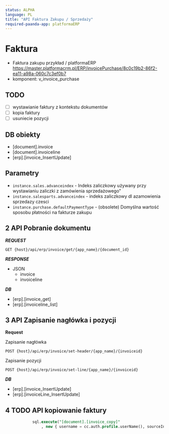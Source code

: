 ```yaml
---
status: ALPHA
language: PL
title: "API Faktura Zakupu / Sprzedaży"
required-paanda-app: platformaERP
---
```



# Faktura 

- Faktura zakupu przykład / platformaERP https://master.platformacrm.pl/ERP/invoicePurchase/8c0c19b2-86f2-ea11-a98a-060c7c3ef0b7
- komponent: v_invoice_purchase

## TODO

- [ ] wystawianie faktury z kontekstu dokumentów
- [ ] kopia faktury
- [ ] usuniecie pozycji

## DB obiekty

- [document].invoice
- [document].invoiceline
- [erp].[invoice_InsertUpdate]


## Parametry

- `instance.sales.advanceindex` - Indeks zaliczkowy używany przy wystawianiu zaliczki z zamówienia sprzedażowego"
- `instance.salesparts.advanceindex` - indeks zaliczkowy dl azamowienia sprzedazy czesci
- `instance.purchase.defaultPaymentType`  - (obsolete) Domyślna wartość sposobu płatności na fakturze zakupu

## 2 API Pobranie dokumentu

***REQUEST***

```http
GET {host}/api/erp/invoice/get/{app_name}/{document_id}
```

***RESPONSE***

- JSON
  - invoice
  - invoiceline

***DB***

- [erp].[invoice_get]
- [erp].[invoiceline_list]

## 3 API Zapisanie nagłówka i pozycji

**Request**

Zapisanie nagłówka

```http
POST {host}/api/erp/invoice/set-header/{app_name}/{invoiceid}
```

Zapisanie pozycji

```http
POST {host}/api/erp/invoice/set-line/{app_name}/{invoiceid}
```

***DB***

- [erp].[invoice_InsertUpdate]
- [erp].[invoiceLine_InsertUpdate]


## 4 TODO API kopiowanie faktury

```sql
            sql.execute("[document].[invoice_copy]"
                , new { username = cc.auth.profile.userName(), sourceInvoiceID = sourceInvoiceID, invoiceID = invoiceID, invoiceIssueDate = invoiceIssueDate, resultInvoiceType = resultInvoiceType, copyAutoAssignItemTaxRatesAndCalculateTax = copyAutoAssignItemTaxRatesAndCalculateTax });

```
